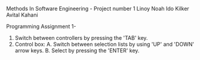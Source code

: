 Methods In Software Engineering - Project number 1
Linoy Noah
Ido Kilker
Avital Kahani

Programming Assignment 1-
1) Switch between controllers by pressing the 'TAB' key.
2) Control box:
  A. Switch between selection lists by using 'UP' and 'DOWN' arrow keys.
  B. Select by pressing the 'ENTER' key.
